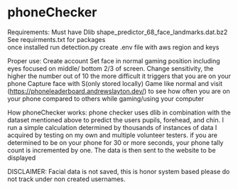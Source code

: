 # phoneChecker


Requirements:
  Must have Dlib shape_predictor_68_face_landmarks.dat.bz2
  See requirments.txt for packages  
  once installed run detection.py
  create .env file with aws region and keys


Proper use:
  Create account
  Set face in normal gaming position including eyes focused on middle/ bottom 2/3 of screen.
  Change sensitivity, the higher the number out of 10 the more difficult it triggers that you are on your phone
  Capture face with S(only stored locally)
  Game like normal and visit (https://phoneleaderboard.andrewslayton.dev/) to see how often you are on your phone compared to others while gaming/using your computer


How phoneChecker works:
  phone checker uses dlib in combination with the dataset mentioned above to predict the users pupils, forehead, and chin.
  I run a simple calculation determined by thousands of instances of data I acquired by testing on my own and multiple volunteer testers.
  if you are determined to be on your phone for 30 or more seconds, your phone tally count is incremented by one.
  The data is then sent to the website to be displayed 



DISCLAIMER:
  Facial data is not saved, this is honor system based please do not track under non created usernames.
  
